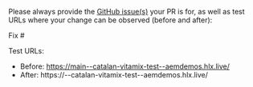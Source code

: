 Please always provide the [GitHub issue(s)](../issues) your PR is for, as well as test URLs where your change can be observed (before and after):

Fix #<gh-issue-id>

Test URLs:
- Before: https://main--catalan-vitamix-test--aemdemos.hlx.live/
- After: https://<branch>--catalan-vitamix-test--aemdemos.hlx.live/

